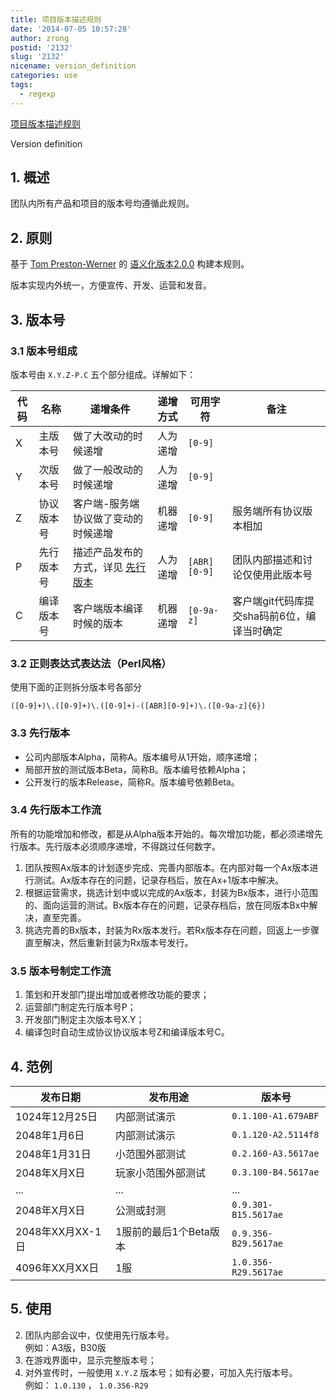 ```yaml
---
title: 项目版本描述规则
date: '2014-07-05 10:57:28'
author: zrong
postid: '2132'
slug: '2132'
nicename: version_definition
categories: use
tags:
  - regexp
---
```


[项目版本描述规则](https://blog.zengrong.net/post/2132.html)

Version definition

## 1. 概述

团队内所有产品和项目的版本号均遵循此规则。

## 2. 原则

基于 [Tom Preston-Werner][1] 的 [语义化版本2.0.0][2] 构建本规则。

版本实现内外统一，方便宣传、开发、运营和发音。<!--more-->

## 3. 版本号

### 3.1 版本号组成

版本号由 `X.Y.Z-P.C` 五个部分组成。详解如下：

|代码|名称|递增条件|递增方式|可用字符|备注|
|----|----|----|----|----|----|
|X|主版本号|做了大改动的时候递增|人为递增|`[0-9]`||
|Y|次版本号|做了一般改动的时候递增|人为递增|`[0-9]`||
|Z|协议版本号|客户端-服务端协议做了变动的时候递增|机器递增|`[0-9]`|服务端所有协议版本相加|
|P|先行版本号|描述产品发布的方式，详见 [先行版本](#pre)|人为递增|`[ABR][0-9]`|团队内部描述和讨论仅使用此版本号|
|C|编译版本号|客户端版本编译时候的版本|机器递增|`[0-9a-z]`|客户端git代码库提交sha码前6位，编译当时确定|

### 3.2 正则表达式表达法（Perl风格）

使用下面的正则拆分版本号各部分

`([0-9]+)\.([0-9]+)\.([0-9]+)-([ABR][0-9]+)\.([0-9a-z]{6})`

<a name="pre"></a>
### 3.3 先行版本

* 公司内部版本Alpha，简称A。版本编号从1开始，顺序递增；
* 局部开放的测试版本Beta，简称B。版本编号依赖Alpha；
* 公开发行的版本Release，简称R。版本编号依赖Beta。

### 3.4 先行版本工作流

所有的功能增加和修改，都是从Alpha版本开始的。每次增加功能，都必须递增先行版本。先行版本必须顺序递增，不得跳过任何数字。

1. 团队按照Ax版本的计划逐步完成、完善内部版本。在内部对每一个Ax版本进行测试。Ax版本存在的问题，记录存档后，放在Ax+1版本中解决。
1. 根据运营需求，挑选计划中或以完成的Ax版本，封装为Bx版本，进行小范围的、面向运营的测试。Bx版本存在的问题，记录存档后，放在同版本Bx中解决，直至完善。
1. 挑选完善的Bx版本，封装为Rx版本发行。若Rx版本存在问题，回返上一步骤直至解决，然后重新封装为Rx版本号发行。

### 3.5 版本号制定工作流

1. 策划和开发部门提出增加或者修改功能的要求；
2. 运营部门制定先行版本号P；
3. 开发部门制定主次版本号X.Y；
4. 编译包时自动生成协议协议版本号Z和编译版本号C。

## 4. 范例

|发布日期|发布用途|版本号|
|----|----|----|
|1024年12月25日|内部测试演示|`0.1.100-A1.679ABF`|
|2048年1月6日|内部测试演示|`0.1.120-A2.5114f8`|
|2048年1月31日|小范围外部测试|`0.2.160-A3.5617ae`|
|2048年X月X日|玩家小范围外部测试|`0.3.100-B4.5617ae`|
|...|...|...|
|2048年X月X日|公测或封测|`0.9.301-B15.5617ae`|
|2048年XX月XX-1日|1服前的最后1个Beta版本|`0.9.356-B29.5617ae`|
|4096年XX月XX日|1服|`1.0.356-R29.5617ae`|

## 5. 使用

2. 团队内部会议中，仅使用先行版本号。  
例如：A3版，B30版
1. 在游戏界面中，显示完整版本号；
3. 对外宣传时，一般使用 `X.Y.Z` 版本号；如有必要，可加入先行版本号。  
例如： `1.0.130` ， `1.0.356-R29`

[1]: http://tom.preston-werner.com/
[2]: http://semver.org/lang/zh-TW/

